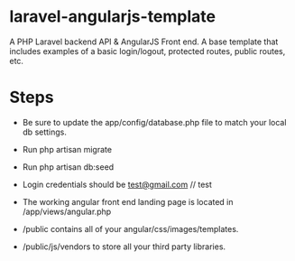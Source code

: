 laravel-angularjs-template
==========================

A PHP Laravel backend API &amp; AngularJS Front end.
A base template that includes examples of a basic login/logout, protected routes, public routes, etc.

# Steps #
* Be sure to update the app/config/database.php file to match your local db settings.
* Run php artisan migrate
* Run php artisan db:seed

* Login credentials should be test@gmail.com // test

* The working angular front end landing page is located in /app/views/angular.php

* /public contains all of your angular/css/images/templates. 
* /public/js/vendors to store all your third party libraries. 
